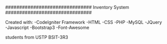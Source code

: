 ###############################
Inventory System
###############################

Created with:
-CodeIgniter Framework
-HTML
-CSS
-PHP
-MySQL
-JQuery
-Javascript
-Bootstrap3
-Font-Awesome

students from USTP BSIT-3R3
